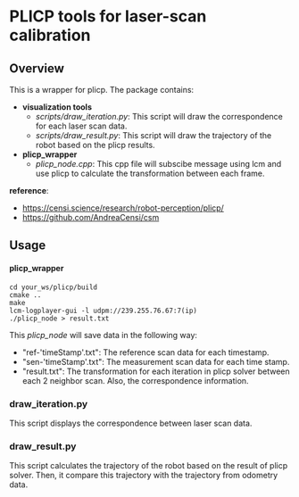 # PLICP tools for laser-scan calibration
## Overview
This is a wrapper for plicp. The package contains:
- **visualization tools**
  - *scripts/draw_iteration.py*: This script will draw the correspondence for each laser scan data.
  - *scripts/draw_result.py*: This script will draw the trajectory of the robot based on the plicp results.
- **plicp_wrapper**
  - *plicp_node.cpp*: This cpp file will subscibe message using lcm and use plicp to calculate the transformation between each frame. 

**reference**: 
- https://censi.science/research/robot-perception/plicp/
- https://github.com/AndreaCensi/csm

## Usage
#### plicp_wrapper
    cd your_ws/plicp/build
    cmake ..
    make
    lcm-logplayer-gui -l udpm://239.255.76.67:7(ip)
    ./plicp_node > result.txt

This *plicp_node* will save data in the following way:
- "ref-'timeStamp'.txt": The reference scan data for each timestamp.
- "sen-'timeStamp'.txt": The measurement scan data for each time stamp.
- "result.txt": The transformation for each iteration in plicp solver between each 2 neighbor scan. Also, the correspondence information.

### draw_iteration.py
This script displays the correspondence between laser scan data.

### draw_result.py
This script calculates the trajectory of the robot based on the result of plicp solver. Then, it compare this trajectory with the trajectory from odometry data. 